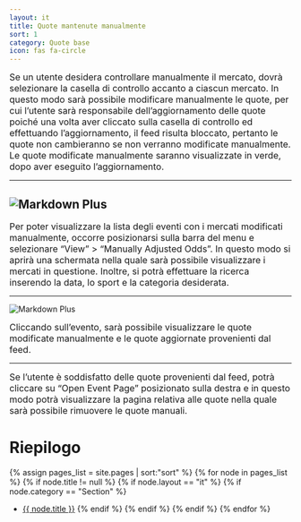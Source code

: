 ```yaml
---
layout: it
title: Quote mantenute manualmente
sort: 1
category: Quote base
icon: fas fa-circle
---
```

<p class="message">
   
</p>

 <font size="3">Se un utente desidera controllare manualmente il mercato, dovrà selezionare la casella di controllo accanto a ciascun mercato. In questo modo sarà possibile modificare manualmente le quote, per cui l’utente sarà responsabile dell’aggiornamento delle quote poiché una volta aver cliccato sulla casella di controllo ed effettuando l’aggiornamento, il feed risulta bloccato, pertanto le quote non cambieranno se non verranno modificate manualmente. Le quote modificate manualmente saranno visualizzate in verde, dopo aver eseguito l’aggiornamento. </font>

---

![Markdown Plus]({{site.baseurl}}/public/images/gestione-quote/Oam-tool-odds-view.png)
---

 <font size="3">Per poter visualizzare la lista degli eventi con i mercati modificati manualmente, occorre posizionarsi sulla barra del menu e selezionare “View” > “Manually Adjusted Odds”. In questo modo si aprirà una schermata nella quale sarà possibile visualizzare i mercati in questione. Inoltre, si potrà effettuare la ricerca inserendo la data, lo sport e la categoria desiderata.</font>

 ---
![Markdown Plus](http://10.10.3.166/images/9/96/Oam-tool-manually-adjusted-odds-with-alerts.png)

<font size="3">Cliccando sull’evento, sarà possibile visualizzare le quote modificate manualmente e le quote aggiornate provenienti dal feed.</font>

 ---


 <font size="3">Se l’utente è soddisfatto delle quote provenienti dal feed, potrà cliccare su “Open Event Page” posizionato sulla destra e in questo modo potrà visualizzare la pagina relativa alle quote nella quale sarà possibile rimuovere le quote manuali.</font>



# Riepilogo
  {% assign pages_list = site.pages | sort:"sort" %}
    {% for node in pages_list %}
    {% if node.title != null %}
    {% if node.layout == "it" %}
    {% if node.category == "Section" %}
   * <a class="link-detail"
      href="{{site.baseurl}}{{ node.url }}">{{ node.title }}</a>
    {% endif %}
    {% endif %}
    {% endif %}
    {% endfor %}